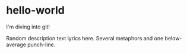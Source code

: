 # hello-world
I'm diving into git!

Random description text lyrics here. Several metaphors and one below-average punch-line.

